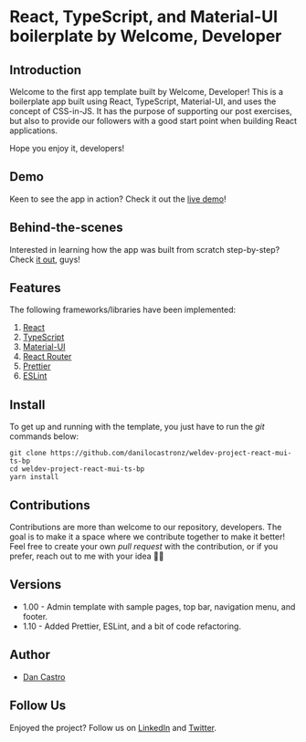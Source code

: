 # React, TypeScript, and Material-UI boilerplate by Welcome, Developer

## Introduction

Welcome to the first app template built by Welcome, Developer! This is a boilerplate app built using React, TypeScript, Material-UI, and uses the concept of CSS-in-JS. It has the purpose of supporting our post exercises, but also to provide our followers with a good start point when building React applications.

Hope you enjoy it, developers!

## Demo

Keen to see the app in action? Check it out the [live demo](https://weldev-react-mui-ts.vercel.app/)!

## Behind-the-scenes
Interested in learning how the app was built from scratch step-by-step? Check [it out](https://www.welcomedeveloper.com/react-typescript-material-design), guys!

## Features

The following frameworks/libraries have been implemented:

1. [React](https://reactjs.org/)
2. [TypeScript](https://www.typescriptlang.org/)
3. [Material-UI](https://material-ui.com/)
4. [React Router](https://reactrouter.com/)
5. [Prettier](https://prettier.io)
6. [ESLint](https://eslint.org/)

## Install

To get up and running with the template, you just have to run the _git_ commands below:

```
git clone https://github.com/danilocastronz/weldev-project-react-mui-ts-bp
cd weldev-project-react-mui-ts-bp
yarn install
```

## Contributions

Contributions are more than welcome to our repository, developers. The goal is to make it a space where we contribute together to make it better! Feel free to create your own _pull request_ with the contribution, or if you prefer, reach out to me with your idea 🙋‍♂️

## Versions

- 1.00 - Admin template with sample pages, top bar, navigation menu, and footer.
- 1.10 - Added Prettier, ESLint, and a bit of code refactoring.

## Author

- [Dan Castro](https://github.com/danilocastronz)

## Follow Us

Enjoyed the project? Follow us on [LinkedIn](https://www.linkedin.com/company/welcome-developer) and [Twitter](https://twitter.com/welcomedevnz).